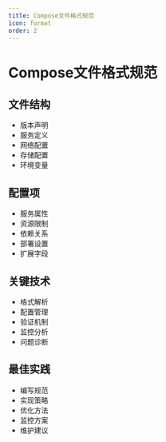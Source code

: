 ```yaml
---
title: Compose文件格式规范
icon: format
order: 2
---
```


# Compose文件格式规范

## 文件结构
- 版本声明
- 服务定义
- 网络配置
- 存储配置
- 环境变量

## 配置项
- 服务属性
- 资源限制
- 依赖关系
- 部署设置
- 扩展字段

## 关键技术
- 格式解析
- 配置管理
- 验证机制
- 监控分析
- 问题诊断

## 最佳实践
- 编写规范
- 实现策略
- 优化方法
- 监控方案
- 维护建议
